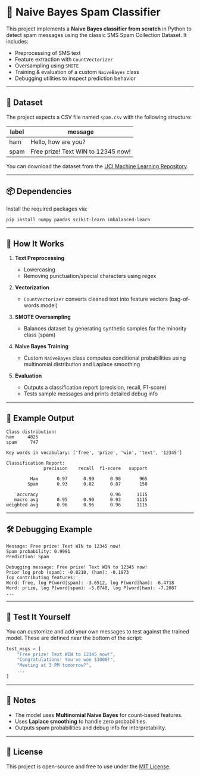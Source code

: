 
# 📧 Naive Bayes Spam Classifier

This project implements a **Naive Bayes classifier from scratch** in Python to detect spam messages using the classic SMS Spam Collection Dataset. It includes:

* Preprocessing of SMS text
* Feature extraction with `CountVectorizer`
* Oversampling using `SMOTE`
* Training & evaluation of a custom `NaiveBayes` class
* Debugging utilities to inspect prediction behavior

---

## 📁 Dataset

The project expects a CSV file named `spam.csv` with the following structure:

| label | message                            |
| ----- | ---------------------------------- |
| ham   | Hello, how are you?                |
| spam  | Free prize! Text WIN to 12345 now! |

You can download the dataset from the [UCI Machine Learning Repository](https://archive.ics.uci.edu/ml/datasets/SMS+Spam+Collection).

---

## 📦 Dependencies

Install the required packages via:

```bash
pip install numpy pandas scikit-learn imbalanced-learn
```

---

## 🚀 How It Works

1. **Text Preprocessing**

   * Lowercasing
   * Removing punctuation/special characters using regex

2. **Vectorization**

   * `CountVectorizer` converts cleaned text into feature vectors (bag-of-words model)

3. **SMOTE Oversampling**

   * Balances dataset by generating synthetic samples for the minority class (spam)

4. **Naive Bayes Training**

   * Custom `NaiveBayes` class computes conditional probabilities using multinomial distribution and Laplace smoothing

5. **Evaluation**

   * Outputs a classification report (precision, recall, F1-score)
   * Tests sample messages and prints detailed debug info

---

## 🧠 Example Output

```text
Class distribution:
ham     4825
spam     747

Key words in vocabulary: ['free', 'prize', 'win', 'text', '12345']

Classification Report:
              precision    recall  f1-score   support

         Ham       0.97      0.99      0.98       965
        Spam       0.93      0.82      0.87       150

    accuracy                           0.96      1115
   macro avg       0.95      0.90      0.93      1115
weighted avg       0.96      0.96      0.96      1115
```

---

## 🛠 Debugging Example

```text
Message: Free prize! Text WIN to 12345 now!
Spam probability: 0.9991
Prediction: Spam

Debugging message: Free prize! Text WIN to 12345 now!
Prior log prob (spam): -0.8210, (ham): -0.1973
Top contributing features:
Word: free, log P(word|spam): -3.6512, log P(word|ham): -6.4718
Word: prize, log P(word|spam): -5.0748, log P(word|ham): -7.2087
...
```

---

## 🧪 Test It Yourself

You can customize and add your own messages to test against the trained model. These are defined near the bottom of the script:

```python
test_msgs = [
    "Free prize! Text WIN to 12345 now!",
    "Congratulations! You've won $1000!",
    "Meeting at 3 PM tomorrow?",
    ...
]
```

---

## 📌 Notes

* The model uses **Multinomial Naive Bayes** for count-based features.
* Uses **Laplace smoothing** to handle zero probabilities.
* Outputs spam probabilities and debug info for interpretability.

---

## 📄 License

This project is open-source and free to use under the [MIT License](https://opensource.org/licenses/MIT).



